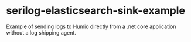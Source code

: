 # serilog-elasticsearch-sink-example
Example of sending logs to Humio directly from a .net core application without a log shipping agent.
